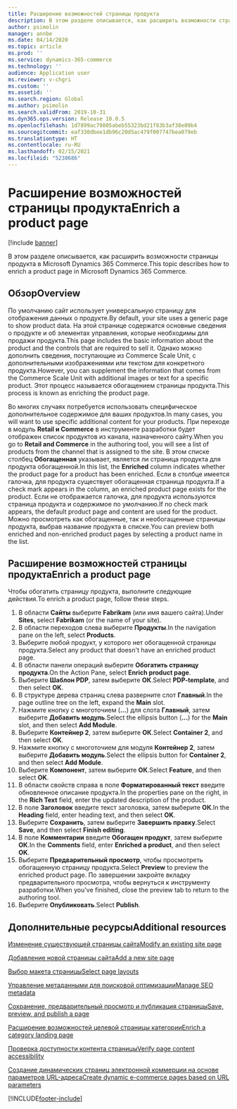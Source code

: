 ```yaml
---
title: Расширение возможностей страницы продукта
description: В этом разделе описывается, как расширить возможности страницы продукта в Microsoft Dynamics 365 Commerce.
author: psimolin
manager: annbe
ms.date: 04/14/2020
ms.topic: article
ms.prod: ''
ms.service: dynamics-365-commerce
ms.technology: ''
audience: Application user
ms.reviewer: v-chgri
ms.custom: ''
ms.assetid: ''
ms.search.region: Global
ms.author: psimolin
ms.search.validFrom: 2019-10-31
ms.dyn365.ops.version: Release 10.0.5
ms.openlocfilehash: 1d7899ac79805abeb55323bd21f83b3af38e09b4
ms.sourcegitcommit: eaf330dbee1db96c20d5ac479f007747bea079eb
ms.translationtype: HT
ms.contentlocale: ru-RU
ms.lasthandoff: 02/15/2021
ms.locfileid: "5238686"
---
```

# <a name="enrich-a-product-page"></a><span data-ttu-id="70b1b-103">Расширение возможностей страницы продукта</span><span class="sxs-lookup"><span data-stu-id="70b1b-103">Enrich a product page</span></span>


[!include [banner](includes/banner.md)]

<span data-ttu-id="70b1b-104">В этом разделе описывается, как расширить возможности страницы продукта в Microsoft Dynamics 365 Commerce.</span><span class="sxs-lookup"><span data-stu-id="70b1b-104">This topic describes how to enrich a product page in Microsoft Dynamics 365 Commerce.</span></span>

## <a name="overview"></a><span data-ttu-id="70b1b-105">Обзор</span><span class="sxs-lookup"><span data-stu-id="70b1b-105">Overview</span></span>

<span data-ttu-id="70b1b-106">По умолчанию сайт использует универсальную страницу для отображения данных о продукте.</span><span class="sxs-lookup"><span data-stu-id="70b1b-106">By default, your site uses a generic page to show product data.</span></span> <span data-ttu-id="70b1b-107">На этой странице содержатся основные сведения о продукте и об элементах управления, которые необходимы для продажи продукта.</span><span class="sxs-lookup"><span data-stu-id="70b1b-107">This page includes the basic information about the product and the controls that are required to sell it.</span></span> <span data-ttu-id="70b1b-108">Однако можно дополнить сведения, поступающие из Commerce Scale Unit, с дополнительными изображениями или текстом для конкретного продукта.</span><span class="sxs-lookup"><span data-stu-id="70b1b-108">However, you can supplement the information that comes from the Commerce Scale Unit with additional images or text for a specific product.</span></span> <span data-ttu-id="70b1b-109">Этот процесс называется обогащением страницы продукта.</span><span class="sxs-lookup"><span data-stu-id="70b1b-109">This process is known as enriching the product page.</span></span>

<span data-ttu-id="70b1b-110">Во многих случаях потребуется использовать специфическое дополнительное содержимое для ваших продуктов.</span><span class="sxs-lookup"><span data-stu-id="70b1b-110">In many cases, you will want to use specific additional content for your products.</span></span> <span data-ttu-id="70b1b-111">При переходе в модуль **Retail и Commerce** в инструменте разработки будет отображен список продуктов из канала, назначенного сайту.</span><span class="sxs-lookup"><span data-stu-id="70b1b-111">When you go to **Retail and Commerce** in the authoring tool, you will see a list of products from the channel that is assigned to the site.</span></span> <span data-ttu-id="70b1b-112">В этом списке столбец **Обогащенная** указывает, является ли страница продукта для продукта обогащенной.</span><span class="sxs-lookup"><span data-stu-id="70b1b-112">In this list, the **Enriched** column indicates whether the product page for a product has been enriched.</span></span> <span data-ttu-id="70b1b-113">Если в столбце имеется галочка, для продукта существует обогащенная страница продукта.</span><span class="sxs-lookup"><span data-stu-id="70b1b-113">If a check mark appears in the column, an enriched product page exists for the product.</span></span> <span data-ttu-id="70b1b-114">Если не отображается галочка, для продукта используются страница продукта и содержимое по умолчанию.</span><span class="sxs-lookup"><span data-stu-id="70b1b-114">If no check mark appears, the default product page and content are used for the product.</span></span> <span data-ttu-id="70b1b-115">Можно просмотреть как обогащенные, так и необогащенные страницы продукта, выбрав название продукта в списке.</span><span class="sxs-lookup"><span data-stu-id="70b1b-115">You can preview both enriched and non-enriched product pages by selecting a product name in the list.</span></span>

## <a name="enrich-a-product-page"></a><span data-ttu-id="70b1b-116">Расширение возможностей страницы продукта</span><span class="sxs-lookup"><span data-stu-id="70b1b-116">Enrich a product page</span></span>

<span data-ttu-id="70b1b-117">Чтобы обогатить страницу продукта, выполните следующие действия.</span><span class="sxs-lookup"><span data-stu-id="70b1b-117">To enrich a product page, follow these steps.</span></span>

1. <span data-ttu-id="70b1b-118">В области **Сайты** выберите **Fabrikam** (или имя вашего сайта).</span><span class="sxs-lookup"><span data-stu-id="70b1b-118">Under **Sites**, select **Fabrikam** (or the name of your site).</span></span>
1. <span data-ttu-id="70b1b-119">В области переходов слева выберите **Продукты**.</span><span class="sxs-lookup"><span data-stu-id="70b1b-119">In the navigation pane on the left, select **Products**.</span></span>
1. <span data-ttu-id="70b1b-120">Выберите любой продукт, у которого нет обогащенной страницы продукта.</span><span class="sxs-lookup"><span data-stu-id="70b1b-120">Select any product that doesn't have an enriched product page.</span></span>
1. <span data-ttu-id="70b1b-121">В области панели операций выберите **Обогатить страницу продукта**.</span><span class="sxs-lookup"><span data-stu-id="70b1b-121">On the Action Pane, select **Enrich product page**.</span></span>
1. <span data-ttu-id="70b1b-122">Выберите **Шаблон PDP**, затем выберите **ОК**.</span><span class="sxs-lookup"><span data-stu-id="70b1b-122">Select **PDP-template**, and then select **OK**.</span></span>
1. <span data-ttu-id="70b1b-123">В структуре дерева страниц слева разверните слот **Главный**.</span><span class="sxs-lookup"><span data-stu-id="70b1b-123">In the page outline tree on the left, expand the **Main** slot.</span></span>
1. <span data-ttu-id="70b1b-124">Нажмите кнопку с многоточием (**...**) для слота **Главный**, затем выберите **Добавить модуль**.</span><span class="sxs-lookup"><span data-stu-id="70b1b-124">Select the ellipsis button (**...**) for the **Main** slot, and then select **Add Module**.</span></span>
1. <span data-ttu-id="70b1b-125">Выберите **Контейнер 2**, затем выберите **ОК**.</span><span class="sxs-lookup"><span data-stu-id="70b1b-125">Select **Container 2**, and then select **OK**.</span></span>
1. <span data-ttu-id="70b1b-126">Нажмите кнопку с многоточием для модуля **Контейнер 2**, затем выберите **Добавить модуль**.</span><span class="sxs-lookup"><span data-stu-id="70b1b-126">Select the ellipsis button for **Container 2**, and then select **Add Module**.</span></span>
1. <span data-ttu-id="70b1b-127">Выберите **Компонент**, затем выберите **ОК**.</span><span class="sxs-lookup"><span data-stu-id="70b1b-127">Select **Feature**, and then select **OK**.</span></span>
1. <span data-ttu-id="70b1b-128">В области свойств справа в поле **Форматированный текст** введите обновленное описание продукта.</span><span class="sxs-lookup"><span data-stu-id="70b1b-128">In the properties pane on the right, in the **Rich Text** field, enter the updated description of the product.</span></span>
1. <span data-ttu-id="70b1b-129">В поле **Заголовок** введите текст заголовка, затем выберите **ОК**.</span><span class="sxs-lookup"><span data-stu-id="70b1b-129">In the **Heading** field, enter heading text, and then select **OK**.</span></span>
1. <span data-ttu-id="70b1b-130">Выберите **Сохранить**, затем выберите **Завершить правку**.</span><span class="sxs-lookup"><span data-stu-id="70b1b-130">Select **Save**, and then select **Finish editing**.</span></span>
1. <span data-ttu-id="70b1b-131">В поле **Комментарии** введите **Обогащен продукт**, затем выберите **ОК**.</span><span class="sxs-lookup"><span data-stu-id="70b1b-131">In the **Comments** field, enter **Enriched a product**, and then select **OK**.</span></span>
1. <span data-ttu-id="70b1b-132">Выберите **Предварительный просмотр**, чтобы просмотреть обогащенную страницу продукта.</span><span class="sxs-lookup"><span data-stu-id="70b1b-132">Select **Preview** to preview the enriched product page.</span></span> <span data-ttu-id="70b1b-133">По завершении закройте вкладку предварительного просмотра, чтобы вернуться к инструменту разработки.</span><span class="sxs-lookup"><span data-stu-id="70b1b-133">When you've finished, close the preview tab to return to the authoring tool.</span></span>
1. <span data-ttu-id="70b1b-134">Выберите **Опубликовать**.</span><span class="sxs-lookup"><span data-stu-id="70b1b-134">Select **Publish**.</span></span>

## <a name="additional-resources"></a><span data-ttu-id="70b1b-135">Дополнительные ресурсы</span><span class="sxs-lookup"><span data-stu-id="70b1b-135">Additional resources</span></span>

[<span data-ttu-id="70b1b-136">Изменение существующей страницы сайта</span><span class="sxs-lookup"><span data-stu-id="70b1b-136">Modify an existing site page</span></span>](modify-existing-page.md)

[<span data-ttu-id="70b1b-137">Добавление новой страницы сайта</span><span class="sxs-lookup"><span data-stu-id="70b1b-137">Add a new site page</span></span>](add-new-page.md)

[<span data-ttu-id="70b1b-138">Выбор макета страницы</span><span class="sxs-lookup"><span data-stu-id="70b1b-138">Select page layouts</span></span>](select-page-layouts.md)

[<span data-ttu-id="70b1b-139">Управление метаданными для поисковой оптимизации</span><span class="sxs-lookup"><span data-stu-id="70b1b-139">Manage SEO metadata</span></span>](manage-seo-metadata.md)

[<span data-ttu-id="70b1b-140">Сохранение, предварительный просмотр и публикация страницы</span><span class="sxs-lookup"><span data-stu-id="70b1b-140">Save, preview, and publish a page</span></span>](save-preview-publish-page.md)

[<span data-ttu-id="70b1b-141">Расширение возможностей целевой страницы категории</span><span class="sxs-lookup"><span data-stu-id="70b1b-141">Enrich a category landing page</span></span>](enrich-category-page.md)

[<span data-ttu-id="70b1b-142">Проверка доступности контента страницы</span><span class="sxs-lookup"><span data-stu-id="70b1b-142">Verify page content accessibility</span></span>](verify-accessibility.md)

[<span data-ttu-id="70b1b-143">Создание динамических страниц электронной коммерции на основе параметров URL-адреса</span><span class="sxs-lookup"><span data-stu-id="70b1b-143">Create dynamic e-commerce pages based on URL parameters</span></span>](create-dynamic-pages.md)


[!INCLUDE[footer-include](../includes/footer-banner.md)]